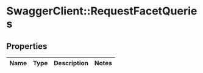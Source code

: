 # SwaggerClient::RequestFacetQueries

## Properties
Name | Type | Description | Notes
------------ | ------------- | ------------- | -------------


